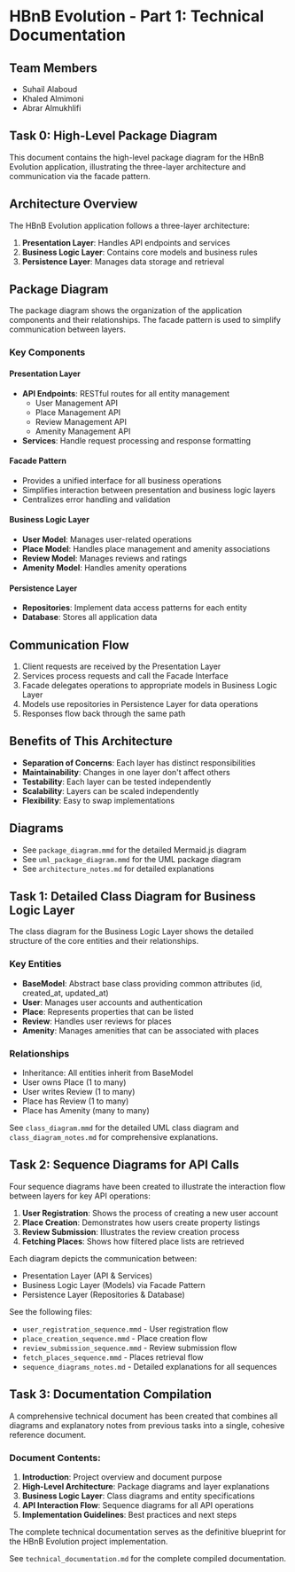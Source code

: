 # HBnB Evolution - Part 1: Technical Documentation

## Team Members
- Suhail Alaboud
- Khaled Almimoni
- Abrar Almukhlifi

## Task 0: High-Level Package Diagram

This document contains the high-level package diagram for the HBnB Evolution application, illustrating the three-layer architecture and communication via the facade pattern.

## Architecture Overview

The HBnB Evolution application follows a three-layer architecture:

1. **Presentation Layer**: Handles API endpoints and services
2. **Business Logic Layer**: Contains core models and business rules
3. **Persistence Layer**: Manages data storage and retrieval

## Package Diagram

The package diagram shows the organization of the application components and their relationships. The facade pattern is used to simplify communication between layers.

### Key Components

#### Presentation Layer
- **API Endpoints**: RESTful routes for all entity management
  - User Management API
  - Place Management API
  - Review Management API
  - Amenity Management API
- **Services**: Handle request processing and response formatting

#### Facade Pattern
- Provides a unified interface for all business operations
- Simplifies interaction between presentation and business logic layers
- Centralizes error handling and validation

#### Business Logic Layer
- **User Model**: Manages user-related operations
- **Place Model**: Handles place management and amenity associations
- **Review Model**: Manages reviews and ratings
- **Amenity Model**: Handles amenity operations

#### Persistence Layer
- **Repositories**: Implement data access patterns for each entity
- **Database**: Stores all application data

## Communication Flow

1. Client requests are received by the Presentation Layer
2. Services process requests and call the Facade Interface
3. Facade delegates operations to appropriate models in Business Logic Layer
4. Models use repositories in Persistence Layer for data operations
5. Responses flow back through the same path

## Benefits of This Architecture

- **Separation of Concerns**: Each layer has distinct responsibilities
- **Maintainability**: Changes in one layer don't affect others
- **Testability**: Each layer can be tested independently
- **Scalability**: Layers can be scaled independently
- **Flexibility**: Easy to swap implementations

## Diagrams

- See `package_diagram.mmd` for the detailed Mermaid.js diagram
- See `uml_package_diagram.mmd` for the UML package diagram
- See `architecture_notes.md` for detailed explanations

## Task 1: Detailed Class Diagram for Business Logic Layer

The class diagram for the Business Logic Layer shows the detailed structure of the core entities and their relationships.

### Key Entities
- **BaseModel**: Abstract base class providing common attributes (id, created_at, updated_at)
- **User**: Manages user accounts and authentication
- **Place**: Represents properties that can be listed
- **Review**: Handles user reviews for places
- **Amenity**: Manages amenities that can be associated with places

### Relationships
- Inheritance: All entities inherit from BaseModel
- User owns Place (1 to many)
- User writes Review (1 to many)
- Place has Review (1 to many)
- Place has Amenity (many to many)

See `class_diagram.mmd` for the detailed UML class diagram and `class_diagram_notes.md` for comprehensive explanations.

## Task 2: Sequence Diagrams for API Calls

Four sequence diagrams have been created to illustrate the interaction flow between layers for key API operations:

1. **User Registration**: Shows the process of creating a new user account
2. **Place Creation**: Demonstrates how users create property listings
3. **Review Submission**: Illustrates the review creation process
4. **Fetching Places**: Shows how filtered place lists are retrieved

Each diagram depicts the communication between:
- Presentation Layer (API & Services)
- Business Logic Layer (Models) via Facade Pattern
- Persistence Layer (Repositories & Database)

See the following files:
- `user_registration_sequence.mmd` - User registration flow
- `place_creation_sequence.mmd` - Place creation flow
- `review_submission_sequence.mmd` - Review submission flow
- `fetch_places_sequence.mmd` - Places retrieval flow
- `sequence_diagrams_notes.md` - Detailed explanations for all sequences

## Task 3: Documentation Compilation

A comprehensive technical document has been created that combines all diagrams and explanatory notes from previous tasks into a single, cohesive reference document.

### Document Contents:
1. **Introduction**: Project overview and document purpose
2. **High-Level Architecture**: Package diagrams and layer explanations
3. **Business Logic Layer**: Class diagrams and entity specifications
4. **API Interaction Flow**: Sequence diagrams for all API operations
5. **Implementation Guidelines**: Best practices and next steps

The complete technical documentation serves as the definitive blueprint for the HBnB Evolution project implementation.

See `technical_documentation.md` for the complete compiled documentation.
